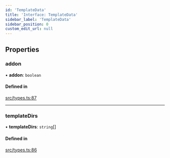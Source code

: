 ```yaml
---
id: 'TemplateData'
title: 'Interface: TemplateData'
sidebar_label: 'TemplateData'
sidebar_position: 0
custom_edit_url: null
---
```


## Properties

### addon

• **addon**: `boolean`

#### Defined in

[src/types.ts:87](https://github.com/pantheon-systems/decoupled-kit-js/blob/ddd6c3538/packages/create-pantheon-decoupled-kit/src/types.ts#L87)

---

### templateDirs

• **templateDirs**: `string`[]

#### Defined in

[src/types.ts:86](https://github.com/pantheon-systems/decoupled-kit-js/blob/ddd6c3538/packages/create-pantheon-decoupled-kit/src/types.ts#L86)
